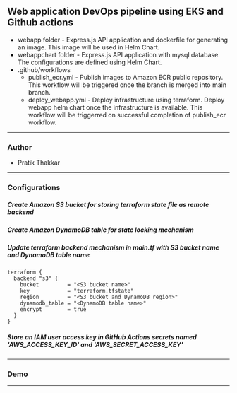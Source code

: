 ## Web application DevOps pipeline using EKS and Github actions

+ webapp folder - Express.js API application and dockerfile for generating an image. This image will be used in Helm Chart.  
+ webappchart folder - Express.js API application with mysql database. The configurations are defined using Helm Chart.
+ .github/workflows
  +  publish_ecr.yml - Publish images to Amazon ECR public repository. This workflow will be triggered once the branch is merged into main branch.
  +  deploy_webapp.yml - Deploy infrastructure using terraform. Deploy webapp helm chart once the infrastructure is available. This workflow will be triggerred on successful completion of publish_ecr workflow.

------
### Author
+ Pratik Thakkar

------
### Configurations

##### Create Amazon S3 bucket for storing terraform state file as remote backend
##### Create Amazon DynamoDB table for state locking mechanism
##### Update terraform backend mechanism in main.tf with S3 bucket name and DynamoDB table name
```
terraform {
  backend "s3" {
    bucket         = "<S3 bucket name>"
    key            = "terraform.tfstate"
    region         = "<S3 bucket and DynamoDB region>"
    dynamodb_table = "<DynamoDB table name>"
    encrypt        = true
  }
}
```
##### Store an IAM user access key in GitHub Actions secrets named 'AWS_ACCESS_KEY_ID' and 'AWS_SECRET_ACCESS_KEY'

------
### Demo
------

